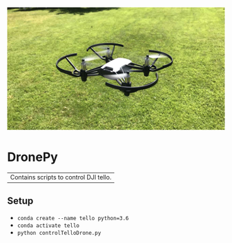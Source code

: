 # ![Tello](Tello_Drone_Review_01.jpg)
# DronePy
<table>
<tr>
<td>
  Contains scripts to control DJI tello.
</td>
</tr>
</table>


## Setup

- `conda create --name tello python=3.6`
- `conda activate tello`
- `python controlTelloDrone.py`